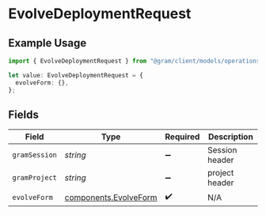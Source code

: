 # EvolveDeploymentRequest

## Example Usage

```typescript
import { EvolveDeploymentRequest } from "@gram/client/models/operations";

let value: EvolveDeploymentRequest = {
  evolveForm: {},
};
```

## Fields

| Field                                                          | Type                                                           | Required                                                       | Description                                                    |
| -------------------------------------------------------------- | -------------------------------------------------------------- | -------------------------------------------------------------- | -------------------------------------------------------------- |
| `gramSession`                                                  | *string*                                                       | :heavy_minus_sign:                                             | Session header                                                 |
| `gramProject`                                                  | *string*                                                       | :heavy_minus_sign:                                             | project header                                                 |
| `evolveForm`                                                   | [components.EvolveForm](../../models/components/evolveform.md) | :heavy_check_mark:                                             | N/A                                                            |
